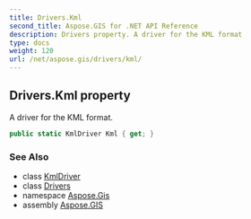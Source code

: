 ```yaml
---
title: Drivers.Kml
second_title: Aspose.GIS for .NET API Reference
description: Drivers property. A driver for the KML format
type: docs
weight: 120
url: /net/aspose.gis/drivers/kml/
---
```

## Drivers.Kml property

A driver for the KML format.

```csharp
public static KmlDriver Kml { get; }
```

### See Also

* class [KmlDriver](../../../aspose.gis.formats.kml/kmldriver/)
* class [Drivers](../)
* namespace [Aspose.Gis](../../drivers/)
* assembly [Aspose.GIS](../../../)


